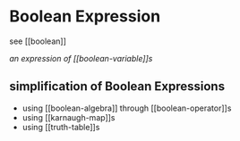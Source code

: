 # Boolean Expression

see [[boolean]]

_an expression of [[boolean-variable]]s_

## simplification of Boolean Expressions

- using [[boolean-algebra]] through [[boolean-operator]]s
- using [[karnaugh-map]]s
- using [[truth-table]]s
